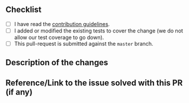<!--
Thank you for helping us improve the Azure IoT C# SDK!

Need support?
- Have a feature request for SDKs? Please post it on [User Voice](https://feedback.azure.com/forums/321918-azure-iot) to help us prioritize.
- Have a technical question? Ask on [Stack Overflow](https://stackoverflow.com/questions/tagged/azure-iot-hub) with tag “azure-iot-hub”
- Need Support? Every customer with an active Azure subscription has access to support with guaranteed response time.  Consider submitting a ticket and get assistance from Microsoft support team
- Found a bug? Please help us fix it by thoroughly documenting it and filing an issue on GitHub (C, Java, .NET, Node.js, Python).
-->

## Checklist
- [ ] I have read the [contribution guidelines](https://github.com/Azure/azure-iot-sdk-csharp/blob/master/.github/CONTRIBUTING.md).
- [ ] I added or modified the existing tests to cover the change (we do not allow our test coverage to go down).
- [ ] This pull-request is submitted against the `master` branch.
<!-- If not against master, please add the reason. -->

## Description of the changes
<!-- Itemized list of changes. -->

## Reference/Link to the issue solved with this PR (if any)
<!-- Use Fixes #nnnn to automatically close the issue. -->
